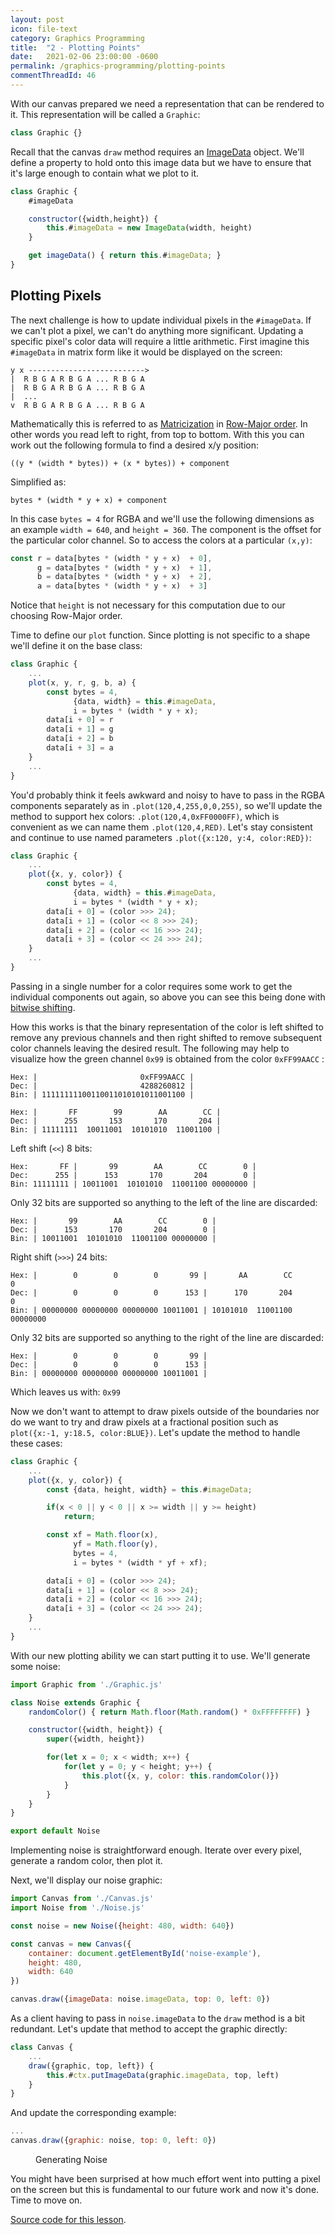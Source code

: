 ```yaml
---
layout: post
icon: file-text
category: Graphics Programming
title:  "2 - Plotting Points"
date:   2021-02-06 23:00:00 -0600
permalink: /graphics-programming/plotting-points
commentThreadId: 46
---
```


With our canvas prepared we need a representation that can be rendered to it.
This representation will be called a `Graphic`:

```js
class Graphic {}
```

Recall that the canvas `draw` method requires an [ImageData](https://developer.mozilla.org/en-US/docs/Web/API/ImageData) object.
We'll define a property to hold onto this image data but we have to ensure that it's large enough to contain what we plot to it.

```js
class Graphic {
    #imageData

    constructor({width,height}) {
        this.#imageData = new ImageData(width, height)
    }

    get imageData() { return this.#imageData; }
}
```

## Plotting Pixels

The next challenge is how to update individual pixels in the `#imageData`. If we can't plot a pixel, we can't do anything
more significant. Updating a specific pixel's color data will require a little arithmetic. First imagine
this `#imageData` in matrix form like it would be displayed on the screen:

```text
y x -------------------------->
|  R B G A R B G A ... R B G A  
|  R B G A R B G A ... R B G A
|  ...
v  R B G A R B G A ... R B G A
```

Mathematically this is referred to as [Matricization](https://en.wikipedia.org/wiki/Tensor_reshaping#Matricization)
in [Row-Major order](https://en.wikipedia.org/wiki/Row-_and_column-major_order). In other words you read left to right,
from top to bottom. With this you can work out the following formula to find a desired x/y position:

```text
((y * (width * bytes)) + (x * bytes)) + component
```

Simplified as:

```text
bytes * (width * y + x) + component
```

In this case `bytes = 4` for RGBA and we'll use the following dimensions as an example `width = 640`, and `height = 360`.
The component is the offset for the particular color channel. So to access the colors at a particular `(x,y)`:

```js
const r = data[bytes * (width * y + x)  + 0],
      g = data[bytes * (width * y + x)  + 1],
      b = data[bytes * (width * y + x)  + 2],
      a = data[bytes * (width * y + x)  + 3]
```

Notice that `height` is not necessary for this computation due to our choosing Row-Major order.

Time to define our `plot` function. Since plotting is not specific to a shape we'll define it on the base class:

```js
class Graphic {
    ...
    plot(x, y, r, g, b, a) {
        const bytes = 4,
              {data, width} = this.#imageData,
              i = bytes * (width * y + x);
        data[i + 0] = r
        data[i + 1] = g
        data[i + 2] = b
        data[i + 3] = a
    }
    ...
}
```

You'd probably think it feels awkward and noisy to have to pass in the RGBA components separately as in `.plot(120,4,255,0,0,255)`, so we'll
update the method to support hex colors: `.plot(120,4,0xFF0000FF)`, which is convenient as we can name them `.plot(120,4,RED)`. Let's stay consistent and
continue to use named parameters `.plot({x:120, y:4, color:RED})`:

```js
class Graphic {
    ...
    plot({x, y, color}) {
        const bytes = 4,
              {data, width} = this.#imageData,
              i = bytes * (width * y + x);
        data[i + 0] = (color >>> 24);
        data[i + 1] = (color << 8 >>> 24);
        data[i + 2] = (color << 16 >>> 24);
        data[i + 3] = (color << 24 >>> 24);
    }
    ...
}
```

Passing in a single number for a color requires some work to get the individual components out again, so above you can see
this being done with [bitwise shifting](https://developer.mozilla.org/en-US/docs/Web/JavaScript/Reference/Operators/Bitwise_Operators).

How this works is that the binary representation of the color is left shifted to remove any previous channels and then right shifted to remove subsequent color channels
leaving the desired result. The following may help to visualize how the green channel `0x99` is obtained from the color `0xFF99AACC` :

```text
Hex: |                       0xFF99AACC |
Dec: |                       4288260812 |
Bin: | 11111111100110011010101011001100 |

Hex: |       FF        99        AA        CC |
Dec: |      255       153       170       204 |
Bin: | 11111111  10011001  10101010  11001100 |
```

Left shift (`<<`) 8 bits:

```text
Hex:       FF |       99        AA        CC        0 |
Dec:      255 |      153       170       204        0 |
Bin: 11111111 | 10011001  10101010  11001100 00000000 |
```

Only 32 bits are supported so anything to the left of the line are discarded:

```text
Hex: |       99        AA        CC        0 |
Dec: |      153       170       204        0 |
Bin: | 10011001  10101010  11001100 00000000 |
```

Right shift (`>>>`) 24 bits:

```text
Hex: |        0        0        0       99 |       AA        CC        0
Dec: |        0        0        0      153 |      170       204        0
Bin: | 00000000 00000000 00000000 10011001 | 10101010  11001100 00000000
```

Only 32 bits are supported so anything to the right of the line are discarded:

```text
Hex: |        0        0        0       99 |
Dec: |        0        0        0      153 |
Bin: | 00000000 00000000 00000000 10011001 |
```

Which leaves us with: `0x99`

Now we don't want to attempt to draw pixels outside of the boundaries nor do we want
to try and draw pixels at a fractional position such as `plot({x:-1, y:18.5, color:BLUE})`. Let's
update the method to handle these cases:

```js
class Graphic {
    ...
    plot({x, y, color}) {
        const {data, height, width} = this.#imageData;

        if(x < 0 || y < 0 || x >= width || y >= height)
            return;

        const xf = Math.floor(x),
              yf = Math.floor(y),
              bytes = 4,
              i = bytes * (width * yf + xf);

        data[i + 0] = (color >>> 24);
        data[i + 1] = (color << 8 >>> 24);
        data[i + 2] = (color << 16 >>> 24);
        data[i + 3] = (color << 24 >>> 24);
    }
    ...
}
```

With our new plotting ability we can start putting it to use. We'll generate
some noise:

```js
import Graphic from './Graphic.js'

class Noise extends Graphic {
    randomColor() { return Math.floor(Math.random() * 0xFFFFFFFF) }

    constructor({width, height}) {
        super({width, height})

        for(let x = 0; x < width; x++) {
            for(let y = 0; y < height; y++) {
                this.plot({x, y, color: this.randomColor()})
            }
        }
    }
}

export default Noise
```

Implementing noise is straightforward enough. Iterate over every pixel, generate a random color, then plot it.

Next, we'll display our noise graphic:

```js
import Canvas from './Canvas.js'
import Noise from './Noise.js'

const noise = new Noise({height: 480, width: 640})

const canvas = new Canvas({
    container: document.getElementById('noise-example'),
    height: 480,
    width: 640
})

canvas.draw({imageData: noise.imageData, top: 0, left: 0})
```

As a client having to pass in `noise.imageData` to the `draw` method is a bit redundant. Let's update that method
to accept the graphic directly:

```js
class Canvas {
    ...
    draw({graphic, top, left}) {
        this.#ctx.putImageData(graphic.imageData, top, left)
    }
}
```

And update the corresponding example:

```js
...
canvas.draw({graphic: noise, top: 0, left: 0})
```

<figure id="noise-example">
    <figcaption>Generating Noise</figcaption>
</figure>
<script type="module" src="/scripts/graphics-programming/lesson2/noise-example.js"></script>

You might have been surprised at how much effort went into putting a pixel on the screen but this is fundamental
to our future work and now it's done. Time to move on.

[Source code for this lesson](/scripts/graphics-programming/lesson2).
